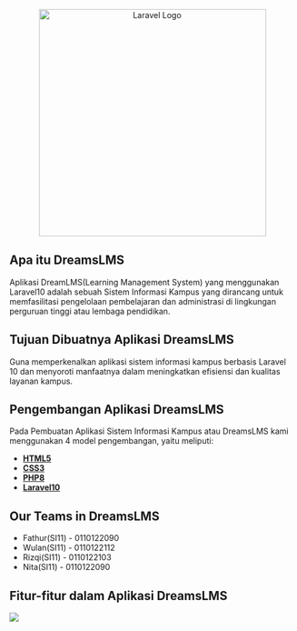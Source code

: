 <p align="center"><a href="#" target="_blank"><img src="https://dreamslms.dreamguystech.com/html/assets/img/logo.svg" width="400" alt="Laravel Logo"></a></p>

<!-- <p align="center">
<a href="https://github.com/laravel/framework/actions"><img src="https://github.com/laravel/framework/workflows/tests/badge.svg" alt="Build Status"></a>
<a href="https://packagist.org/packages/laravel/framework"><img src="https://img.shields.io/packagist/dt/laravel/framework" alt="Total Downloads"></a>
<a href="https://packagist.org/packages/laravel/framework"><img src="https://img.shields.io/packagist/v/laravel/framework" alt="Latest Stable Version"></a>
<a href="https://packagist.org/packages/laravel/framework"><img src="https://img.shields.io/packagist/l/laravel/framework" alt="License"></a>
</p> -->

## Apa itu DreamsLMS

Aplikasi DreamLMS(Learning Management System) yang menggunakan Laravel10 adalah sebuah Sistem Informasi Kampus yang dirancang untuk memfasilitasi pengelolaan pembelajaran dan administrasi di lingkungan perguruan tinggi atau lembaga pendidikan.

<!-- - [Simple, fast routing engine](https://laravel.com/docs/routing).
- [Powerful dependency injection container](https://laravel.com/docs/container).
- Multiple back-ends for [session](https://laravel.com/docs/session) and [cache](https://laravel.com/docs/cache) storage.
- Expressive, intuitive [database ORM](https://laravel.com/docs/eloquent).
- Database agnostic [schema migrations](https://laravel.com/docs/migrations).
- [Robust background job processing](https://laravel.com/docs/queues).
- [Real-time event broadcasting](https://laravel.com/docs/broadcasting).

Laravel is accessible, powerful, and provides tools required for large, robust applications. -->

## Tujuan Dibuatnya Aplikasi DreamsLMS

Guna memperkenalkan aplikasi sistem informasi kampus berbasis Laravel 10 dan menyoroti manfaatnya dalam meningkatkan efisiensi dan kualitas layanan kampus.

## Pengembangan Aplikasi DreamsLMS

Pada Pembuatan Aplikasi Sistem Informasi Kampus atau DreamsLMS kami menggunakan 4 model pengembangan, yaitu meliputi:

- **[HTML5](https://id.wikipedia.org/wiki/HTML5)**
- **[CSS3](https://id.wikipedia.org/wiki/CSS_3)**
- **[PHP8](https://www.php.net/releases/8.0/en.php)**
- **[Laravel10](https://laravel-news.com/laravel-10)**

## Our Teams in DreamsLMS

- Fathur(SI11) - 0110122090
- Wulan(SI11) - 0110122112
- Rizqi(SI11) - 0110122103
- Nita(SI11) - 0110122090

## Fitur-fitur dalam Aplikasi DreamsLMS

<img src="{{ asset('landing') }}/images/1.png">

